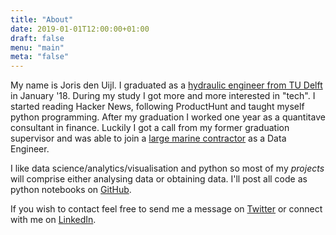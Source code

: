 ```yaml
---
title: "About"
date: 2019-01-01T12:00:00+01:00
draft: false
menu: "main"
meta: "false"
---
```


My name is Joris den Uijl. I graduated as a [hydraulic engineer from TU Delft](https://www.tudelft.nl/en/ceg/about-faculty/departments/hydraulic-engineering/) in January '18. During my study I got more and more interested in "tech". I started reading Hacker News, following ProductHunt and taught myself python programming. After my graduation I worked one year as a quantitave consultant in finance. Luckily I got a call from my former graduation supervisor and was able to join a [large marine contractor](https://www.vanoord.com/ "Van Oord") as a Data Engineer.

I like data science/analytics/visualisation and python so most of my _projects_ will comprise either analysing data or obtaining data. I'll post all code as python notebooks on [GitHub](https://github.com/uijl/uijl.github.io_code "GitHub of Joris").

If you wish to contact feel free to send me a message on [Twitter](https://www.twitter.com/jorisdenuijl "Twitter of Joris") or connect with me on [LinkedIn](https://www.linkedin.com/in/jorisdenuijl "LinkedIn of Joris").